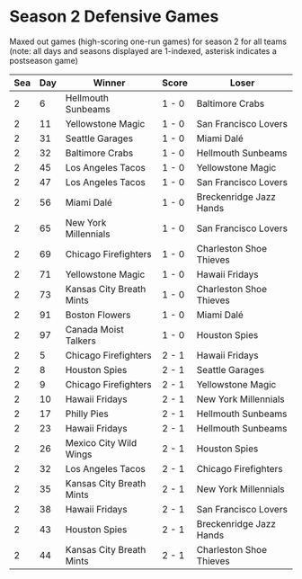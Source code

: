 # Season 2 Defensive Games



Maxed out games (high-scoring one-run games) for season 2 for all teams (note: all days and seasons displayed are 1-indexed, asterisk indicates a postseason game)


| Sea | Day | Winner | Score | Loser | 
| ------ |------ |------ |------ |------ |
| 2 | 6 | Hellmouth Sunbeams | 1 - 0 | Baltimore Crabs | 
| 2 | 11 | Yellowstone Magic | 1 - 0 | San Francisco Lovers | 
| 2 | 31 | Seattle Garages | 1 - 0 | Miami Dalé | 
| 2 | 32 | Baltimore Crabs | 1 - 0 | Hellmouth Sunbeams | 
| 2 | 45 | Los Angeles Tacos | 1 - 0 | Yellowstone Magic | 
| 2 | 47 | Los Angeles Tacos | 1 - 0 | San Francisco Lovers | 
| 2 | 56 | Miami Dalé | 1 - 0 | Breckenridge Jazz Hands | 
| 2 | 65 | New York Millennials | 1 - 0 | San Francisco Lovers | 
| 2 | 69 | Chicago Firefighters | 1 - 0 | Charleston Shoe Thieves | 
| 2 | 71 | Yellowstone Magic | 1 - 0 | Hawaii Fridays | 
| 2 | 73 | Kansas City Breath Mints | 1 - 0 | Charleston Shoe Thieves | 
| 2 | 91 | Boston Flowers | 1 - 0 | Miami Dalé | 
| 2 | 97 | Canada Moist Talkers | 1 - 0 | Houston Spies | 
| 2 | 5 | Chicago Firefighters | 2 - 1 | Hawaii Fridays | 
| 2 | 8 | Houston Spies | 2 - 1 | Seattle Garages | 
| 2 | 9 | Chicago Firefighters | 2 - 1 | Yellowstone Magic | 
| 2 | 10 | Hawaii Fridays | 2 - 1 | New York Millennials | 
| 2 | 17 | Philly Pies | 2 - 1 | Hellmouth Sunbeams | 
| 2 | 23 | Hawaii Fridays | 2 - 1 | Hellmouth Sunbeams | 
| 2 | 26 | Mexico City Wild Wings | 2 - 1 | Houston Spies | 
| 2 | 32 | Los Angeles Tacos | 2 - 1 | Chicago Firefighters | 
| 2 | 35 | Kansas City Breath Mints | 2 - 1 | New York Millennials | 
| 2 | 38 | Hawaii Fridays | 2 - 1 | San Francisco Lovers | 
| 2 | 43 | Houston Spies | 2 - 1 | Breckenridge Jazz Hands | 
| 2 | 44 | Kansas City Breath Mints | 2 - 1 | Charleston Shoe Thieves | 



